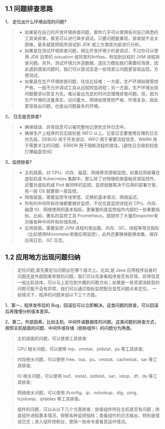 ## 1.1 问题排查思路
1、 定位出什么环境出现的问题?
> - 如果是在自己的开发环境排查问题，那你几乎可以使用任何自己熟悉的工具来排查，甚至可以进行单步调试。只要问题能重现，排查就不会太困难，最多就是把程序调试到 JDK 或三方类库内部进行分析。
> - 如果是在测试环境排查问题，相比开发环境少的是调试，不过你可以使用 JDK 自带的 jvisualvm 或阿里的Arthas，附加到远程的 JVM 进程排查问题。另外，测试环境允许造数据、造压力模拟我们需要的场景，因此遇到偶发问题时，我们可以尝试去造一些场景让问题更容易出现，方便测试。
> - 如果是在生产环境排查问题，往往比较难：一方面，生产环境权限管控严格，一般不允许调试工具从远程附加进程；另一方面，生产环境出现问题要求以恢复为先，难以留出充足的时间去慢慢排查问题。但，因为生产环境的流量真实、访问量大、网络权限管控严格、环境复杂，因此更容易出问题，也是出问题最多的环境。

2、 日志是否排查?
> - 确保错误、异常信息可以被完整地记录到文件日志中。
> - 确保生产上程序的日志级别是 INFO 以上。记录日志要使用合理的日志优先级，DEBUG 用于开发调试、INFO 用于重要流程信息、WARN 用于需要关注的问题、ERROR 用于阻断流程的错误。[避免日志级别较低打爆磁盘空间] 

3、监控排查?
> - 主机层面，对 CPU、内存、磁盘、网络等资源做监控。如果应用部署在虚拟机或 Kubernetes 集群中，那么除了对物理机做基础资源监控外，还要对虚拟机或 Pod 做同样的监控。监控层数取决于应用的部署方案，有一层 OS 就要做一层监控。
> - 网络层面，需要监控专线带宽、交换机基本情况、网络延迟。
> - 所有的中间件和存储都要做好监控，不仅仅是监控进程对 CPU、内存、磁盘 IO、网络使用的基本指标，更重要的是监控组件内部的一些重要指标。比如，著名的监控工具 Prometheus，就提供了大量的exporter来对接各种中间件和存储系统。
> - 应用层面，需要监控 JVM 进程的类加载、内存、GC、线程等常见指标（比如使用Micrometer来做应用监控），此外还要确保能够收集、保存应用日志、GC 日志。

## 1.2 应用地方出现问题归纳
> 定位问题,首先要定位问题出在哪个层次上。比如,是 Java 应用程序自身的问题还是外部因素导致的问题。我们可以先查看程序是否有异常，异常信息一般比较具体，可以马上定位到大概的问题方向；如果是一些资源消耗型的问题可能不会有异常，我们可以通过指标监控配合显性问题点来定位。
> 一般情况下，程序的问题来自以下三个方面。

1、第一，程序发布后的 Bug，回滚后可以立即解决。这类问题的排查，可以回滚后再慢慢分析版本差异。

2、第二，外部因素，比如主机、中间件或数据库的问题。这类问题的排查方式，按照主机层面的问题、中间件或存储（统称组件）的问题分为两类。
>主机层面的问题，可以使用工具排查:

> CPU 相关问题，可以使用 top、vmstat、pidstat、ps 等工具排查;

> 内存相关问题，可以使用 free、top、ps、vmstat、cachestat、sar 等工具排查;

> IO 相关问题，可以使用 lsof、iostat、pidstat、sar、iotop、df、du 等工具排查;

> 网络相关问题，可以使用 ifconfig、ip、nslookup、dig、ping、tcpdump、iptables 等工具排查。

> 组件的问题，可以从以下几个方面排查：排查组件所在主机是否有问题；排查组件进程基本情况，观察各种监控指标；查看组件的日志输出，特别是错误日志；进入组件控制台，使用一些命令查看其运作情况。




